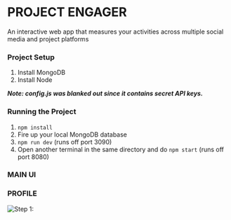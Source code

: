 PROJECT ENGAGER
================


An interactive web app that measures your activities across multiple social media and project platforms

### Project Setup
1. Install MongoDB
2. Install Node

***Note: config.js was blanked out since it contains secret API keys.***

### Running the Project

1. `npm install`
2. Fire up your local MongoDB database
3. `npm run dev` (runs off port 3090)
4. Open another terminal in the same directory and do `npm start` (runs off port 8080)


### MAIN UI


### PROFILE

![Step 1:](https://photos-6.dropbox.com/t/2/AADM4rLH13JquRAYwNMX1wQEWhKRPP5O3vVJPDeHdRE-Yg/12/76004654/jpeg/32x32/3/1502496000/0/2/Engager_dashboard.JPG/EKy8_DoY6JsIIAcoBw/h2HEhLliKXFYZ_o0rErACfOWyB-T_Rvir7dTGBzb2Ao?dl=0&size=2048x1536&size_mode=3)
